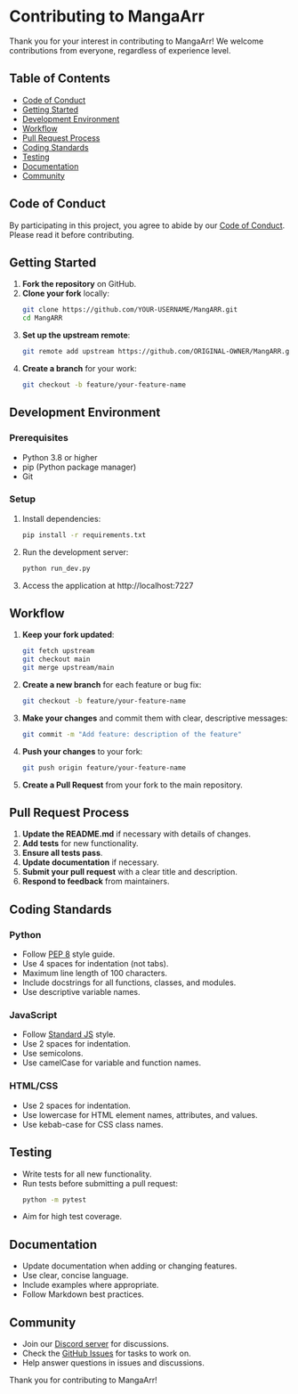 # Contributing to MangaArr

Thank you for your interest in contributing to MangaArr! We welcome contributions from everyone, regardless of experience level.

## Table of Contents

- [Code of Conduct](#code-of-conduct)
- [Getting Started](#getting-started)
- [Development Environment](#development-environment)
- [Workflow](#workflow)
- [Pull Request Process](#pull-request-process)
- [Coding Standards](#coding-standards)
- [Testing](#testing)
- [Documentation](#documentation)
- [Community](#community)

## Code of Conduct

By participating in this project, you agree to abide by our [Code of Conduct](CODE_OF_CONDUCT.md). Please read it before contributing.

## Getting Started

1. **Fork the repository** on GitHub.
2. **Clone your fork** locally:
   ```bash
   git clone https://github.com/YOUR-USERNAME/MangARR.git
   cd MangARR
   ```
3. **Set up the upstream remote**:
   ```bash
   git remote add upstream https://github.com/ORIGINAL-OWNER/MangARR.git
   ```
4. **Create a branch** for your work:
   ```bash
   git checkout -b feature/your-feature-name
   ```

## Development Environment

### Prerequisites

- Python 3.8 or higher
- pip (Python package manager)
- Git

### Setup

1. Install dependencies:
   ```bash
   pip install -r requirements.txt
   ```

2. Run the development server:
   ```bash
   python run_dev.py
   ```

3. Access the application at http://localhost:7227

## Workflow

1. **Keep your fork updated**:
   ```bash
   git fetch upstream
   git checkout main
   git merge upstream/main
   ```

2. **Create a new branch** for each feature or bug fix:
   ```bash
   git checkout -b feature/your-feature-name
   ```

3. **Make your changes** and commit them with clear, descriptive messages:
   ```bash
   git commit -m "Add feature: description of the feature"
   ```

4. **Push your changes** to your fork:
   ```bash
   git push origin feature/your-feature-name
   ```

5. **Create a Pull Request** from your fork to the main repository.

## Pull Request Process

1. **Update the README.md** if necessary with details of changes.
2. **Add tests** for new functionality.
3. **Ensure all tests pass**.
4. **Update documentation** if necessary.
5. **Submit your pull request** with a clear title and description.
6. **Respond to feedback** from maintainers.

## Coding Standards

### Python

- Follow [PEP 8](https://www.python.org/dev/peps/pep-0008/) style guide.
- Use 4 spaces for indentation (not tabs).
- Maximum line length of 100 characters.
- Include docstrings for all functions, classes, and modules.
- Use descriptive variable names.

### JavaScript

- Follow [Standard JS](https://standardjs.com/) style.
- Use 2 spaces for indentation.
- Use semicolons.
- Use camelCase for variable and function names.

### HTML/CSS

- Use 2 spaces for indentation.
- Use lowercase for HTML element names, attributes, and values.
- Use kebab-case for CSS class names.

## Testing

- Write tests for all new functionality.
- Run tests before submitting a pull request:
  ```bash
  python -m pytest
  ```
- Aim for high test coverage.

## Documentation

- Update documentation when adding or changing features.
- Use clear, concise language.
- Include examples where appropriate.
- Follow Markdown best practices.

## Community

- Join our [Discord server](https://discord.gg/mangarr) for discussions.
- Check the [GitHub Issues](https://github.com/ORIGINAL-OWNER/MangARR/issues) for tasks to work on.
- Help answer questions in issues and discussions.

Thank you for contributing to MangaArr!
